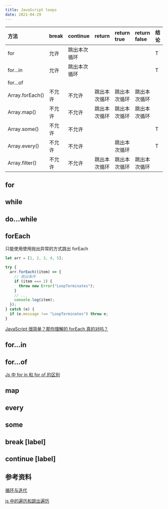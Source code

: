 ```yaml
---
title: JavaScript loops
date: 2021-04-29
---
```


| 方法            | break  | continue     | return       | return true  | return false | 结论 |
| :-------------- | :----- | :----------- | :----------- | :----------- | :----------- | :--- |
| for             | 允许   | 跳出本次循环 |              |              |              | T    |
| for...in        | 允许   | 跳出本次循环 |              |              |              | T    |
| for...of        |        |              |              |              |              |      |
| Array.forEach() | 不允许 | 不允许       | 跳出本次循环 | 跳出本次循环 | 跳出本次循环 |      |
| Array.map()     | 不允许 | 不允许       | 跳出本次循环 | 跳出本次循环 | 跳出本次循环 |      |
| Array.some()    | 不允许 | 不允许       |              |              |              | T    |
| Array.every()   | 不允许 | 不允许       |              | 跳出本次循环 |              | T    |
| Array.filter()  | 不允许 | 不允许       | 跳出本次循环 | 跳出本次循环 | 跳出本次循环 |      |

## for

## while

## do...while

## forEach

只能使用使用抛出异常的方式跳出 forEach

```javascript
let arr = [1, 2, 3, 4, 5];

try {
  arr.forEach((item) => {
    // 跳出条件
    if (item === 2) {
      throw new Error("LoopTerminates");
    }
    // ...
    console.log(item);
  });
} catch (e) {
  if (e.message !== "LoopTerminates") throw e;
}
```

[JavaScript 很简单？那你理解的 forEach 真的对吗？](https://mp.weixin.qq.com/s?src=11&timestamp=1619683622&ver=3037&signature=lt0X9FS*qSpWineMLVafbT29t15JugPe7UR6oUcNkR-8fd0xwNKxV*4h-mtgeF9UtbGwGyIBEe-zlUtML1cWmeYQN1Ewug4qDvqH7FZRNFUkXa9OGj4v383fFi*POHMe&new=1)

## for...in

## for...of

[Js 中 for in 和 for of 的区别](https://mp.weixin.qq.com/s?src=11&timestamp=1619683880&ver=3037&signature=7*qHANfmtUWzMBn8MQjxmeXLOm-Hs1ypRICgTyv44Sxfl38ip1K5lL4m7nvJzrpi9bJO07fpU94jSMA*jAf-PklsVr1soF9-8O3PCXJwCkDtdE5UgOQfmMy89ZNZGCT4&new=1)

## map

## every

## some

## break [label]

## continue [label]

## 参考资料

[循环与迭代](https://developer.mozilla.org/zh-CN/docs/Web/JavaScript/Guide/Loops_and_iteration)

[js 中的遍历和跳出遍历](https://www.cnblogs.com/yangai/p/13841490.html)
